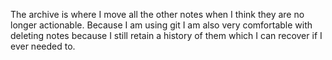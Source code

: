 The archive is where I move all the other notes when I think they are no longer actionable. Because I am using git I am also very comfortable with deleting notes because I still retain a history of them which I can recover if I ever needed to.